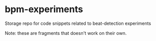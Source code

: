 # bpm-experiments
Storage repo for code snippets related to beat-detection experiments

Note: these are fragments that doesn't work on their own.